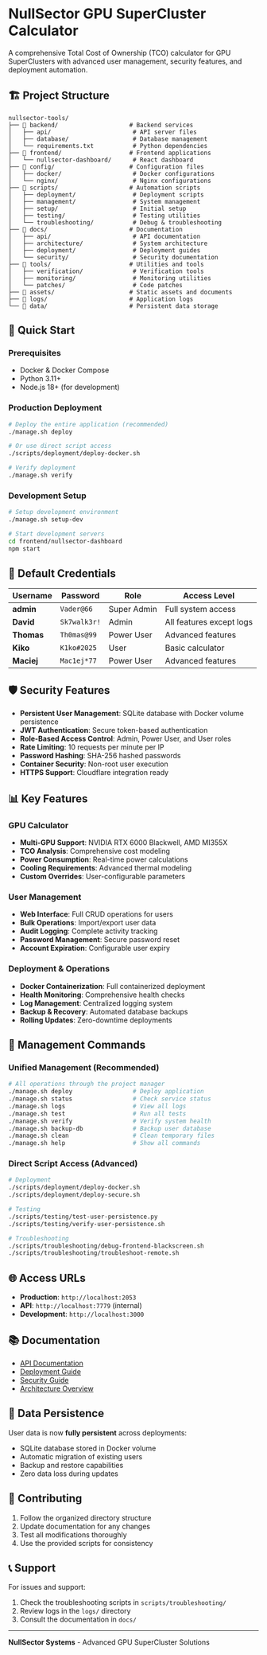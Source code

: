 # NullSector GPU SuperCluster Calculator

A comprehensive Total Cost of Ownership (TCO) calculator for GPU SuperClusters with advanced user management, security features, and deployment automation.

## 🏗️ Project Structure

```
nullsector-tools/
├── 📁 backend/                    # Backend services
│   ├── api/                       # API server files
│   ├── database/                  # Database management
│   └── requirements.txt           # Python dependencies
├── 📁 frontend/                   # Frontend applications
│   └── nullsector-dashboard/      # React dashboard
├── 📁 config/                     # Configuration files
│   ├── docker/                    # Docker configurations
│   └── nginx/                     # Nginx configurations
├── 📁 scripts/                    # Automation scripts
│   ├── deployment/                # Deployment scripts
│   ├── management/                # System management
│   ├── setup/                     # Initial setup
│   ├── testing/                   # Testing utilities
│   └── troubleshooting/           # Debug & troubleshooting
├── 📁 docs/                       # Documentation
│   ├── api/                       # API documentation
│   ├── architecture/              # System architecture
│   ├── deployment/                # Deployment guides
│   └── security/                  # Security documentation
├── 📁 tools/                      # Utilities and tools
│   ├── verification/              # Verification tools
│   ├── monitoring/                # Monitoring utilities
│   └── patches/                   # Code patches
├── 📁 assets/                     # Static assets and documents
├── 📁 logs/                       # Application logs
└── 📁 data/                       # Persistent data storage
```

## 🚀 Quick Start

### Prerequisites
- Docker & Docker Compose
- Python 3.11+
- Node.js 18+ (for development)

### Production Deployment
```bash
# Deploy the entire application (recommended)
./manage.sh deploy

# Or use direct script access
./scripts/deployment/deploy-docker.sh

# Verify deployment
./manage.sh verify
```

### Development Setup
```bash
# Setup development environment
./manage.sh setup-dev

# Start development servers
cd frontend/nullsector-dashboard
npm start
```

## 🔑 Default Credentials

| Username | Password | Role | Access Level |
|----------|----------|------|--------------|
| **admin** | `Vader@66` | Super Admin | Full system access |
| **David** | `Sk7walk3r!` | Admin | All features except logs |
| **Thomas** | `Th0mas@99` | Power User | Advanced features |
| **Kiko** | `K1ko#2025` | User | Basic calculator |
| **Maciej** | `Mac1ej*77` | Power User | Advanced features |

## 🛡️ Security Features

- **Persistent User Management**: SQLite database with Docker volume persistence
- **JWT Authentication**: Secure token-based authentication
- **Role-Based Access Control**: Admin, Power User, and User roles
- **Rate Limiting**: 10 requests per minute per IP
- **Password Hashing**: SHA-256 hashed passwords
- **Container Security**: Non-root user execution
- **HTTPS Support**: Cloudflare integration ready

## 📊 Key Features

### GPU Calculator
- **Multi-GPU Support**: NVIDIA RTX 6000 Blackwell, AMD MI355X
- **TCO Analysis**: Comprehensive cost modeling
- **Power Consumption**: Real-time power calculations
- **Cooling Requirements**: Advanced thermal modeling
- **Custom Overrides**: User-configurable parameters

### User Management
- **Web Interface**: Full CRUD operations for users
- **Bulk Operations**: Import/export user data
- **Audit Logging**: Complete activity tracking
- **Password Management**: Secure password reset
- **Account Expiration**: Configurable user expiry

### Deployment & Operations
- **Docker Containerization**: Full containerized deployment
- **Health Monitoring**: Comprehensive health checks
- **Log Management**: Centralized logging system
- **Backup & Recovery**: Automated database backups
- **Rolling Updates**: Zero-downtime deployments

## 🔧 Management Commands

### Unified Management (Recommended)
```bash
# All operations through the project manager
./manage.sh deploy                 # Deploy application
./manage.sh status                 # Check service status
./manage.sh logs                   # View all logs
./manage.sh test                   # Run all tests
./manage.sh verify                 # Verify system health
./manage.sh backup-db              # Backup user database
./manage.sh clean                  # Clean temporary files
./manage.sh help                   # Show all commands
```

### Direct Script Access (Advanced)
```bash
# Deployment
./scripts/deployment/deploy-docker.sh
./scripts/deployment/deploy-secure.sh

# Testing
./scripts/testing/test-user-persistence.py
./scripts/testing/verify-user-persistence.sh

# Troubleshooting
./scripts/troubleshooting/debug-frontend-blackscreen.sh
./scripts/troubleshooting/troubleshoot-remote.sh
```

## 🌐 Access URLs

- **Production**: `http://localhost:2053`
- **API**: `http://localhost:7779` (internal)
- **Development**: `http://localhost:3000`

## 📚 Documentation

- [API Documentation](docs/api/)
- [Deployment Guide](docs/deployment/)
- [Security Guide](docs/security/)
- [Architecture Overview](docs/architecture/)

## 🔄 Data Persistence

User data is now **fully persistent** across deployments:
- SQLite database stored in Docker volume
- Automatic migration of existing users
- Backup and restore capabilities
- Zero data loss during updates

## 🤝 Contributing

1. Follow the organized directory structure
2. Update documentation for any changes
3. Test all modifications thoroughly
4. Use the provided scripts for consistency

## 📞 Support

For issues and support:
1. Check the troubleshooting scripts in `scripts/troubleshooting/`
2. Review logs in the `logs/` directory
3. Consult the documentation in `docs/`

---

**NullSector Systems** - Advanced GPU SuperCluster Solutions
